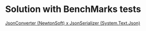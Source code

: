 # Solution with BenchMarks tests

[JsonConverter (NewtonSoft) x JsonSerializer (System.Text.Json)](./JsonCerverterxJsonSerializer)
